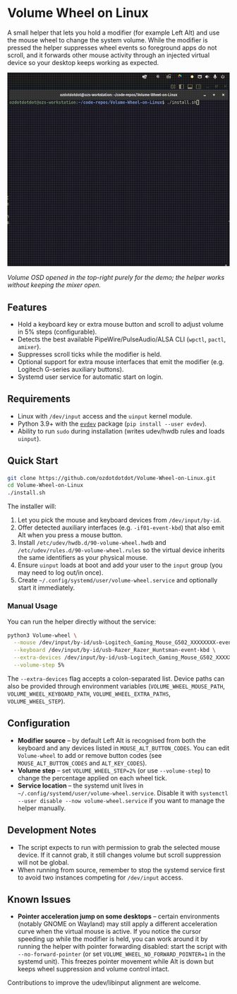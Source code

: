 # Volume Wheel on Linux

A small helper that lets you hold a modifier (for example Left Alt) and use the mouse wheel to change the system volume. While the modifier is pressed the helper suppresses wheel events so foreground apps do not scroll, and it forwards other mouse activity through an injected virtual device so your desktop keeps working as expected.

![Volume wheel demo](media/volume-wheel.gif)

_Volume OSD opened in the top-right purely for the demo; the helper works without keeping the mixer open._

## Features

- Hold a keyboard key or extra mouse button and scroll to adjust volume in 5% steps (configurable).
- Detects the best available PipeWire/PulseAudio/ALSA CLI (`wpctl`, `pactl`, `amixer`).
- Suppresses scroll ticks while the modifier is held.
- Optional support for extra mouse interfaces that emit the modifier (e.g. Logitech G-series auxiliary buttons).
- Systemd user service for automatic start on login.

## Requirements

- Linux with `/dev/input` access and the `uinput` kernel module.
- Python 3.9+ with the [`evdev`](https://python-evdev.readthedocs.io/) package (`pip install --user evdev`).
- Ability to run `sudo` during installation (writes udev/hwdb rules and loads `uinput`).

## Quick Start

```bash
git clone https://github.com/ozdotdotdot/Volume-Wheel-on-Linux.git
cd Volume-Wheel-on-Linux
./install.sh
```

The installer will:

1. Let you pick the mouse and keyboard devices from `/dev/input/by-id`.
2. Offer detected auxiliary interfaces (e.g. `-if01-event-kbd`) that also emit Alt when you press a mouse button.
3. Install `/etc/udev/hwdb.d/90-volume-wheel.hwdb` and `/etc/udev/rules.d/90-volume-wheel.rules` so the virtual device inherits the same identifiers as your physical mouse.
4. Ensure `uinput` loads at boot and add your user to the `input` group (you may need to log out/in once).
5. Create `~/.config/systemd/user/volume-wheel.service` and optionally start it immediately.

### Manual Usage

You can run the helper directly without the service:

```bash
python3 Volume-wheel \
  --mouse /dev/input/by-id/usb-Logitech_Gaming_Mouse_G502_XXXXXXXX-event-mouse \
  --keyboard /dev/input/by-id/usb-Razer_Razer_Huntsman-event-kbd \
  --extra-devices /dev/input/by-id/usb-Logitech_Gaming_Mouse_G502_XXXXXXXX-if01-event-kbd \
  --volume-step 5%
```

The `--extra-devices` flag accepts a colon-separated list. Device paths can also be provided through environment variables (`VOLUME_WHEEL_MOUSE_PATH`, `VOLUME_WHEEL_KEYBOARD_PATH`, `VOLUME_WHEEL_EXTRA_PATHS`, `VOLUME_WHEEL_STEP`).

## Configuration

- **Modifier source** – by default Left Alt is recognised from both the keyboard and any devices listed in `MOUSE_ALT_BUTTON_CODES`. You can edit `Volume-wheel` to add or remove button codes (see `MOUSE_ALT_BUTTON_CODES` and `ALT_KEY_CODES`).
- **Volume step** – set `VOLUME_WHEEL_STEP=2%` (or use `--volume-step`) to change the percentage applied on each wheel tick.
- **Service location** – the systemd unit lives in `~/.config/systemd/user/volume-wheel.service`. Disable it with `systemctl --user disable --now volume-wheel.service` if you want to manage the helper manually.

## Development Notes

- The script expects to run with permission to grab the selected mouse device. If it cannot grab, it still changes volume but scroll suppression will not be global.
- When running from source, remember to stop the systemd service first to avoid two instances competing for `/dev/input` access.

## Known Issues

- **Pointer acceleration jump on some desktops** – certain environments (notably GNOME on Wayland) may still apply a different acceleration curve when the virtual mouse is active. If you notice the cursor speeding up while the modifier is held, you can work around it by running the helper with pointer forwarding disabled: start the script with `--no-forward-pointer` (or set `VOLUME_WHEEL_NO_FORWARD_POINTER=1` in the systemd unit). This freezes pointer movement while Alt is down but keeps wheel suppression and volume control intact.

Contributions to improve the udev/libinput alignment are welcome.
